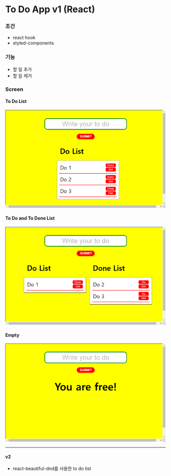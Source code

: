 # To Do App v1 (React)

### 조건

- react hook
- styled-components

### 기능

- 할 일 추가
- 할 일 제거

### Screen

#### To Do List

![toDo](src/imgs/do.png)

#### To Do and To Done List

![doAndDone](src/imgs/doanddone.png)

#### Empty

![empty](src/imgs/empty.png)

---

#### v2

- react-beautiful-dnd를 사용한 to do list
